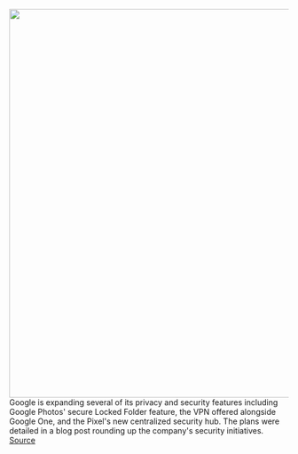 <img src='https://cdn.vox-cdn.com/thumbor/Vj-NPURgkZTcka1oNdwuv9aFHTg=/0x0:1250x734/1200x800/filters:focal(525x267:725x467)/cdn.vox-cdn.com/uploads/chorus_image/image/70061270/Screen_Shot_2021_05_18_at_10.46.16_AM.0.png' width='700px' /><br/>
Google is expanding several of its privacy and security features including Google Photos' secure Locked Folder feature, the VPN offered alongside Google One, and the Pixel's new centralized security hub. The plans were detailed in a blog post rounding up the company's security initiatives.
<a href='https://www.theverge.com/2021/10/29/22752239/google-photos-locked-folder-one-vpn-security-hub'> Source <a/>